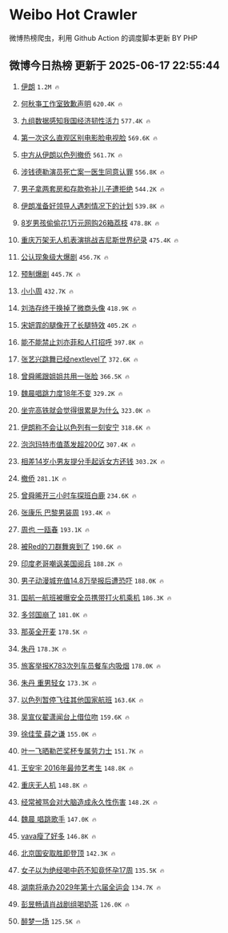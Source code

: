 # Weibo Hot Crawler 



微博热榜爬虫，利用 Github Action 的调度脚本更新 BY PHP 


## 微博今日热榜 更新于 2025-06-17 22:55:44 
1. [伊朗](https://s.weibo.com/weibo?q=%E4%BC%8A%E6%9C%97&t=31&band_rank=1&Refer=top) `1.2M 🔥` 

1. [何秋亊工作室致歉声明](https://s.weibo.com/weibo?q=%23%E4%BD%95%E7%A7%8B%E4%BA%8A%E5%B7%A5%E4%BD%9C%E5%AE%A4%E8%87%B4%E6%AD%89%E5%A3%B0%E6%98%8E%23&t=31&band_rank=2&Refer=top) `620.4K 🔥` 

1. [九组数据感知我国经济韧性活力](https://s.weibo.com/weibo?q=%23%E4%B9%9D%E7%BB%84%E6%95%B0%E6%8D%AE%E6%84%9F%E7%9F%A5%E6%88%91%E5%9B%BD%E7%BB%8F%E6%B5%8E%E9%9F%A7%E6%80%A7%E6%B4%BB%E5%8A%9B%23&t=31&band_rank=3&Refer=top) `577.4K 🔥` 

1. [第一次这么直观区别电影脸电视脸](https://s.weibo.com/weibo?q=%E7%AC%AC%E4%B8%80%E6%AC%A1%E8%BF%99%E4%B9%88%E7%9B%B4%E8%A7%82%E5%8C%BA%E5%88%AB%E7%94%B5%E5%BD%B1%E8%84%B8%E7%94%B5%E8%A7%86%E8%84%B8&t=31&band_rank=4&Refer=top) `569.6K 🔥` 

1. [中方从伊朗以色列撤侨](https://s.weibo.com/weibo?q=%23%E4%B8%AD%E6%96%B9%E4%BB%8E%E4%BC%8A%E6%9C%97%E4%BB%A5%E8%89%B2%E5%88%97%E6%92%A4%E4%BE%A8%23&t=31&band_rank=5&Refer=top) `561.7K 🔥` 

1. [涉钱德勒演员死亡案一医生同意认罪](https://s.weibo.com/weibo?q=%23%E6%B6%89%E9%92%B1%E5%BE%B7%E5%8B%92%E6%BC%94%E5%91%98%E6%AD%BB%E4%BA%A1%E6%A1%88%E4%B8%80%E5%8C%BB%E7%94%9F%E5%90%8C%E6%84%8F%E8%AE%A4%E7%BD%AA%23&t=31&band_rank=6&Refer=top) `556.8K 🔥` 

1. [男子拿两套房和存款弥补儿子遭拒绝](https://s.weibo.com/weibo?q=%23%E7%94%B7%E5%AD%90%E6%8B%BF%E4%B8%A4%E5%A5%97%E6%88%BF%E5%92%8C%E5%AD%98%E6%AC%BE%E5%BC%A5%E8%A1%A5%E5%84%BF%E5%AD%90%E9%81%AD%E6%8B%92%E7%BB%9D%23&t=31&band_rank=7&Refer=top) `544.2K 🔥` 

1. [伊朗准备好领导人遇刺情况下的计划](https://s.weibo.com/weibo?q=%23%E4%BC%8A%E6%9C%97%E5%87%86%E5%A4%87%E5%A5%BD%E9%A2%86%E5%AF%BC%E4%BA%BA%E9%81%87%E5%88%BA%E6%83%85%E5%86%B5%E4%B8%8B%E7%9A%84%E8%AE%A1%E5%88%92%23&t=31&band_rank=8&Refer=top) `539.8K 🔥` 

1. [8岁男孩偷偷花1万元网购26箱荔枝](https://s.weibo.com/weibo?q=%238%E5%B2%81%E7%94%B7%E5%AD%A9%E5%81%B7%E5%81%B7%E8%8A%B11%E4%B8%87%E5%85%83%E7%BD%91%E8%B4%AD26%E7%AE%B1%E8%8D%94%E6%9E%9D%23&t=31&band_rank=9&Refer=top) `478.8K 🔥` 

1. [重庆万架无人机表演挑战吉尼斯世界纪录](https://s.weibo.com/weibo?q=%23%E9%87%8D%E5%BA%86%E4%B8%87%E6%9E%B6%E6%97%A0%E4%BA%BA%E6%9C%BA%E8%A1%A8%E6%BC%94%E6%8C%91%E6%88%98%E5%90%89%E5%B0%BC%E6%96%AF%E4%B8%96%E7%95%8C%E7%BA%AA%E5%BD%95%23&t=31&band_rank=10&Refer=top) `475.4K 🔥` 

1. [公认现象级大爆剧](https://s.weibo.com/weibo?q=%23%E5%85%AC%E8%AE%A4%E7%8E%B0%E8%B1%A1%E7%BA%A7%E5%A4%A7%E7%88%86%E5%89%A7%23&t=31&band_rank=11&Refer=top) `456.7K 🔥` 

1. [预制爆剧](https://s.weibo.com/weibo?q=%E9%A2%84%E5%88%B6%E7%88%86%E5%89%A7&t=31&band_rank=12&Refer=top) `445.7K 🔥` 

1. [小小周](https://s.weibo.com/weibo?q=%E5%B0%8F%E5%B0%8F%E5%91%A8&t=31&band_rank=13&Refer=top) `432.7K 🔥` 

1. [刘浩存终于换掉了微商头像](https://s.weibo.com/weibo?q=%E5%88%98%E6%B5%A9%E5%AD%98%E7%BB%88%E4%BA%8E%E6%8D%A2%E6%8E%89%E4%BA%86%E5%BE%AE%E5%95%86%E5%A4%B4%E5%83%8F&t=31&band_rank=14&Refer=top) `418.9K 🔥` 

1. [宋妍霏的腿像开了长腿特效](https://s.weibo.com/weibo?q=%E5%AE%8B%E5%A6%8D%E9%9C%8F%E7%9A%84%E8%85%BF%E5%83%8F%E5%BC%80%E4%BA%86%E9%95%BF%E8%85%BF%E7%89%B9%E6%95%88&t=31&band_rank=15&Refer=top) `405.2K 🔥` 

1. [能不能禁止刘亦菲和人打招呼](https://s.weibo.com/weibo?q=%E8%83%BD%E4%B8%8D%E8%83%BD%E7%A6%81%E6%AD%A2%E5%88%98%E4%BA%A6%E8%8F%B2%E5%92%8C%E4%BA%BA%E6%89%93%E6%8B%9B%E5%91%BC&t=31&band_rank=16&Refer=top) `397.8K 🔥` 

1. [张艺兴跳舞已经nextlevel了](https://s.weibo.com/weibo?q=%E5%BC%A0%E8%89%BA%E5%85%B4%E8%B7%B3%E8%88%9E%E5%B7%B2%E7%BB%8Fnextlevel%E4%BA%86&t=31&band_rank=17&Refer=top) `372.6K 🔥` 

1. [曾舜晞跟姐姐共用一张脸](https://s.weibo.com/weibo?q=%23%E6%9B%BE%E8%88%9C%E6%99%9E%E8%B7%9F%E5%A7%90%E5%A7%90%E5%85%B1%E7%94%A8%E4%B8%80%E5%BC%A0%E8%84%B8%23&t=31&band_rank=18&Refer=top) `366.5K 🔥` 

1. [魏晨唱跳力度18年不变](https://s.weibo.com/weibo?q=%23%E9%AD%8F%E6%99%A8%E5%94%B1%E8%B7%B3%E5%8A%9B%E5%BA%A618%E5%B9%B4%E4%B8%8D%E5%8F%98%23&t=31&band_rank=19&Refer=top) `329.2K 🔥` 

1. [坐完高铁就会觉得很累是为什么](https://s.weibo.com/weibo?q=%E5%9D%90%E5%AE%8C%E9%AB%98%E9%93%81%E5%B0%B1%E4%BC%9A%E8%A7%89%E5%BE%97%E5%BE%88%E7%B4%AF%E6%98%AF%E4%B8%BA%E4%BB%80%E4%B9%88&t=31&band_rank=20&Refer=top) `323.0K 🔥` 

1. [伊朗称不会让以色列有一刻安宁](https://s.weibo.com/weibo?q=%23%E4%BC%8A%E6%9C%97%E7%A7%B0%E4%B8%8D%E4%BC%9A%E8%AE%A9%E4%BB%A5%E8%89%B2%E5%88%97%E6%9C%89%E4%B8%80%E5%88%BB%E5%AE%89%E5%AE%81%23&t=31&band_rank=21&Refer=top) `318.6K 🔥` 

1. [泡泡玛特市值蒸发超200亿](https://s.weibo.com/weibo?q=%23%E6%B3%A1%E6%B3%A1%E7%8E%9B%E7%89%B9%E5%B8%82%E5%80%BC%E8%92%B8%E5%8F%91%E8%B6%85200%E4%BA%BF%23&t=31&band_rank=22&Refer=top) `307.4K 🔥` 

1. [相差14岁小男友提分手起诉女方还钱](https://s.weibo.com/weibo?q=%23%E7%9B%B8%E5%B7%AE14%E5%B2%81%E5%B0%8F%E7%94%B7%E5%8F%8B%E6%8F%90%E5%88%86%E6%89%8B%E8%B5%B7%E8%AF%89%E5%A5%B3%E6%96%B9%E8%BF%98%E9%92%B1%23&t=31&band_rank=23&Refer=top) `303.2K 🔥` 

1. [撤侨](https://s.weibo.com/weibo?q=%E6%92%A4%E4%BE%A8&t=31&band_rank=24&Refer=top) `281.1K 🔥` 

1. [曾舜晞开三小时车探班白鹿](https://s.weibo.com/weibo?q=%23%E6%9B%BE%E8%88%9C%E6%99%9E%E5%BC%80%E4%B8%89%E5%B0%8F%E6%97%B6%E8%BD%A6%E6%8E%A2%E7%8F%AD%E7%99%BD%E9%B9%BF%23&t=31&band_rank=25&Refer=top) `234.6K 🔥` 

1. [张康乐 巴黎男装周](https://s.weibo.com/weibo?q=%E5%BC%A0%E5%BA%B7%E4%B9%90%20%E5%B7%B4%E9%BB%8E%E7%94%B7%E8%A3%85%E5%91%A8&t=31&band_rank=26&Refer=top) `193.4K 🔥` 

1. [周也 一瓯春](https://s.weibo.com/weibo?q=%E5%91%A8%E4%B9%9F%20%E4%B8%80%E7%93%AF%E6%98%A5&t=31&band_rank=27&Refer=top) `193.1K 🔥` 

1. [被Red的刀群舞爽到了](https://s.weibo.com/weibo?q=%23%E8%A2%ABRed%E7%9A%84%E5%88%80%E7%BE%A4%E8%88%9E%E7%88%BD%E5%88%B0%E4%BA%86%23&t=31&band_rank=28&Refer=top) `190.6K 🔥` 

1. [印度老哥嘲讽美国阅兵](https://s.weibo.com/weibo?q=%E5%8D%B0%E5%BA%A6%E8%80%81%E5%93%A5%E5%98%B2%E8%AE%BD%E7%BE%8E%E5%9B%BD%E9%98%85%E5%85%B5&t=31&band_rank=29&Refer=top) `188.2K 🔥` 

1. [男子动漫城充值14.8万举报后遭恐吓](https://s.weibo.com/weibo?q=%23%E7%94%B7%E5%AD%90%E5%8A%A8%E6%BC%AB%E5%9F%8E%E5%85%85%E5%80%BC14.8%E4%B8%87%E4%B8%BE%E6%8A%A5%E5%90%8E%E9%81%AD%E6%81%90%E5%90%93%23&t=31&band_rank=30&Refer=top) `188.0K 🔥` 

1. [国航一航班被曝安全员携带打火机乘机](https://s.weibo.com/weibo?q=%23%E5%9B%BD%E8%88%AA%E4%B8%80%E8%88%AA%E7%8F%AD%E8%A2%AB%E6%9B%9D%E5%AE%89%E5%85%A8%E5%91%98%E6%90%BA%E5%B8%A6%E6%89%93%E7%81%AB%E6%9C%BA%E4%B9%98%E6%9C%BA%23&t=31&band_rank=31&Refer=top) `186.3K 🔥` 

1. [多邻国崩了](https://s.weibo.com/weibo?q=%E5%A4%9A%E9%82%BB%E5%9B%BD%E5%B4%A9%E4%BA%86&t=31&band_rank=32&Refer=top) `181.0K 🔥` 

1. [那英全开麦](https://s.weibo.com/weibo?q=%E9%82%A3%E8%8B%B1%E5%85%A8%E5%BC%80%E9%BA%A6&t=31&band_rank=33&Refer=top) `178.5K 🔥` 

1. [朱丹](https://s.weibo.com/weibo?q=%E6%9C%B1%E4%B8%B9&t=31&band_rank=34&Refer=top) `178.3K 🔥` 

1. [旅客举报K783次列车员餐车内吸烟](https://s.weibo.com/weibo?q=%23%E6%97%85%E5%AE%A2%E4%B8%BE%E6%8A%A5K783%E6%AC%A1%E5%88%97%E8%BD%A6%E5%91%98%E9%A4%90%E8%BD%A6%E5%86%85%E5%90%B8%E7%83%9F%23&t=31&band_rank=35&Refer=top) `178.0K 🔥` 

1. [朱丹 重男轻女](https://s.weibo.com/weibo?q=%E6%9C%B1%E4%B8%B9%20%E9%87%8D%E7%94%B7%E8%BD%BB%E5%A5%B3&t=31&band_rank=36&Refer=top) `173.3K 🔥` 

1. [以色列暂停飞往其他国家航班](https://s.weibo.com/weibo?q=%23%E4%BB%A5%E8%89%B2%E5%88%97%E6%9A%82%E5%81%9C%E9%A3%9E%E5%BE%80%E5%85%B6%E4%BB%96%E5%9B%BD%E5%AE%B6%E8%88%AA%E7%8F%AD%23&t=31&band_rank=37&Refer=top) `163.6K 🔥` 

1. [吴宣仪翟潇闻台上借位吻](https://s.weibo.com/weibo?q=%23%E5%90%B4%E5%AE%A3%E4%BB%AA%E7%BF%9F%E6%BD%87%E9%97%BB%E5%8F%B0%E4%B8%8A%E5%80%9F%E4%BD%8D%E5%90%BB%23&t=31&band_rank=38&Refer=top) `159.6K 🔥` 

1. [徐佳莹 薛之谦](https://s.weibo.com/weibo?q=%E5%BE%90%E4%BD%B3%E8%8E%B9%20%E8%96%9B%E4%B9%8B%E8%B0%A6&t=31&band_rank=39&Refer=top) `155.0K 🔥` 

1. [叶一飞晒勒芒奖杯专属劳力士](https://s.weibo.com/weibo?q=%E5%8F%B6%E4%B8%80%E9%A3%9E%E6%99%92%E5%8B%92%E8%8A%92%E5%A5%96%E6%9D%AF%E4%B8%93%E5%B1%9E%E5%8A%B3%E5%8A%9B%E5%A3%AB&t=31&band_rank=40&Refer=top) `151.7K 🔥` 

1. [王安宇 2016年最帅艺考生](https://s.weibo.com/weibo?q=%E7%8E%8B%E5%AE%89%E5%AE%87%202016%E5%B9%B4%E6%9C%80%E5%B8%85%E8%89%BA%E8%80%83%E7%94%9F&t=31&band_rank=41&Refer=top) `148.8K 🔥` 

1. [重庆无人机](https://s.weibo.com/weibo?q=%E9%87%8D%E5%BA%86%E6%97%A0%E4%BA%BA%E6%9C%BA&t=31&band_rank=42&Refer=top) `148.8K 🔥` 

1. [经常被骂会对大脑造成永久性伤害](https://s.weibo.com/weibo?q=%23%E7%BB%8F%E5%B8%B8%E8%A2%AB%E9%AA%82%E4%BC%9A%E5%AF%B9%E5%A4%A7%E8%84%91%E9%80%A0%E6%88%90%E6%B0%B8%E4%B9%85%E6%80%A7%E4%BC%A4%E5%AE%B3%23&t=31&band_rank=43&Refer=top) `148.2K 🔥` 

1. [魏晨 唱跳歌手](https://s.weibo.com/weibo?q=%E9%AD%8F%E6%99%A8%20%E5%94%B1%E8%B7%B3%E6%AD%8C%E6%89%8B&t=31&band_rank=44&Refer=top) `147.0K 🔥` 

1. [vava瘦了好多](https://s.weibo.com/weibo?q=vava%E7%98%A6%E4%BA%86%E5%A5%BD%E5%A4%9A&t=31&band_rank=45&Refer=top) `146.8K 🔥` 

1. [北京国安取胜即登顶](https://s.weibo.com/weibo?q=%23%E5%8C%97%E4%BA%AC%E5%9B%BD%E5%AE%89%E5%8F%96%E8%83%9C%E5%8D%B3%E7%99%BB%E9%A1%B6%23&t=31&band_rank=46&Refer=top) `142.3K 🔥` 

1. [女子以为绝经喝中药不知竟怀孕17周](https://s.weibo.com/weibo?q=%23%E5%A5%B3%E5%AD%90%E4%BB%A5%E4%B8%BA%E7%BB%9D%E7%BB%8F%E5%96%9D%E4%B8%AD%E8%8D%AF%E4%B8%8D%E7%9F%A5%E7%AB%9F%E6%80%80%E5%AD%9517%E5%91%A8%23&t=31&band_rank=47&Refer=top) `135.5K 🔥` 

1. [湖南将承办2029年第十六届全运会](https://s.weibo.com/weibo?q=%23%E6%B9%96%E5%8D%97%E5%B0%86%E6%89%BF%E5%8A%9E2029%E5%B9%B4%E7%AC%AC%E5%8D%81%E5%85%AD%E5%B1%8A%E5%85%A8%E8%BF%90%E4%BC%9A%23&t=31&band_rank=48&Refer=top) `134.7K 🔥` 

1. [彭昱畅请肖战剧组喝奶茶](https://s.weibo.com/weibo?q=%23%E5%BD%AD%E6%98%B1%E7%95%85%E8%AF%B7%E8%82%96%E6%88%98%E5%89%A7%E7%BB%84%E5%96%9D%E5%A5%B6%E8%8C%B6%23&t=31&band_rank=49&Refer=top) `126.0K 🔥` 

1. [醉梦一场](https://s.weibo.com/weibo?q=%E9%86%89%E6%A2%A6%E4%B8%80%E5%9C%BA&t=31&band_rank=50&Refer=top) `125.5K 🔥` 

